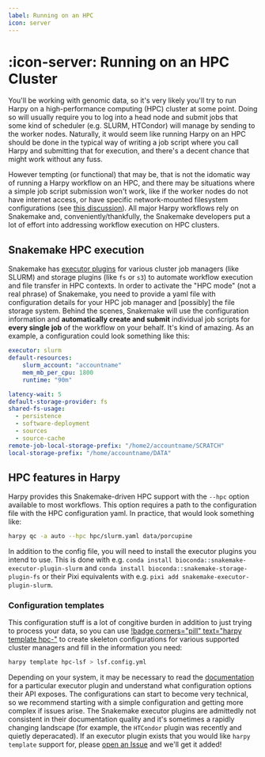 ```yaml
---
label: Running on an HPC
icon: server
---
```

# :icon-server: Running on an HPC Cluster

You'll be working with genomic data, so it's very likely you'll try to run Harpy on a high-performance computing (HPC) cluster at some point.
Doing so will usually require you to log into a head node and submit jobs that some kind of scheduler (e.g. SLURM, HTCondor)
will manage by sending to the worker nodes. Naturally, it would seem like running Harpy on an HPC should be done in the typical
way of writing a job script where you call Harpy and submitting that for execution, and there's a decent chance that might work
without any fuss.

However tempting (or functional) that may be, that is not the idomatic way of running a Harpy workflow on an HPC, and there may
be situations where a simple job script submission won't work, like if the worker nodes do not have internet access, or have specific 
network-mounted filesystem configurations (see [this discussion](https://github.com/pdimens/harpy/discussions/222#discussion-8113022)). All 
major Harpy workflows rely on Snakemake and, conveniently/thankfully, the Snakemake developers put a lot of effort into addressing workflow
execution on HPC clusters.

## Snakemake HPC execution
Snakemake has [executor plugins](https://snakemake.github.io/snakemake-plugin-catalog/plugins/executor/slurm.html) for various cluster job 
managers (like SLURM) and storage plugins (like `fs` or `s3`) to automate workflow execution and file transfer in HPC contexts. In order
to activate the "HPC mode" (not a real phrase) of Snakemake, you need to provide a yaml file with configuration details for your HPC job
manager and [possibly] the file storage system. Behind the scenes, Snakemake will use the configuration information and 
**automatically create and submit** individual job scripts for **every single job** of the workflow on your behalf. It's kind of amazing.
As an example, a configuration could look something like this:

```yaml
executor: slurm
default-resources:
    slurm_account: "accountname"
    mem_mb_per_cpu: 1800
    runtime: "90m"

latency-wait: 5
default-storage-provider: fs
shared-fs-usage:
  - persistence
  - software-deployment
  - sources
  - source-cache
remote-job-local-storage-prefix: "/home2/accountname/SCRATCH"
local-storage-prefix: "/home/accountname/DATA"
```

## HPC features in Harpy
Harpy provides this Snakemake-driven HPC support with the `--hpc` option available to
most workflows. This option requires a path to the configuration file with the HPC
configuration yaml. In practice, that would look something like:

```bash
harpy qc -a auto --hpc hpc/slurm.yaml data/porcupine
```

In addition to the config file, you will need to install the executor plugins you intend to use. This is done with
e.g. `conda install bioconda::snakemake-executor-plugin-slurm` and ` conda install bioconda::snakemake-storage-plugin-fs ` or their
Pixi equivalents with e.g. `pixi add snakemake-executor-plugin-slurm`.

### Configuration templates
This configuration stuff is a lot of congitive burden in addition to just trying to process your data, so you can use
[!badge corners="pill" text="harpy template hpc-"](/Workflows/template.md#hpc-)
to create skeleton configurations for various supported cluster managers and fill in the information you need:
```bash
harpy template hpc-lsf > lsf.config.yml
```

Depending on your system, it may be necessary to read the [documentation](https://snakemake.github.io/snakemake-plugin-catalog/plugins/executor/slurm.html) 
for a particular executor plugin and understand what configuration options their API exposes. The configurations can start to become
very technical, so we recommend starting with a simple configuration and getting more complex if issues arise. The Snakemake
executor plugins are admittedly not consistent in their documentation quality and it's sometimes a rapidly
changing landscape (for example, the `HTCondor` plugin was recently and quietly deperacated). If an executor plugin exists
that you would like `harpy template` support for, please [open an Issue](https://github.com/pdimens/harpy/issues/new?template=feature_request.yml) and we'll get it added!